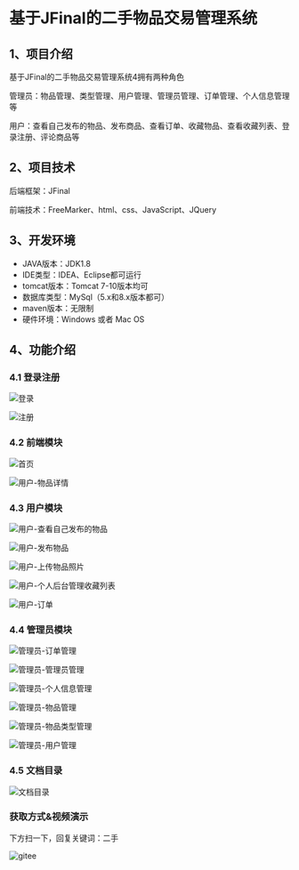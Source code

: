 # 基于JFinal的二手物品交易管理系统



## 1、项目介绍

基于JFinal的二手物品交易管理系统4拥有两种角色

管理员：物品管理、类型管理、用户管理、管理员管理、订单管理、个人信息管理等

用户：查看自己发布的物品、发布商品、查看订单、收藏物品、查看收藏列表、登录注册、评论商品等


## 2、项目技术

后端框架：JFinal

前端技术：FreeMarker、html、css、JavaScript、JQuery

## 3、开发环境

- JAVA版本：JDK1.8
- IDE类型：IDEA、Eclipse都可运行
- tomcat版本：Tomcat 7-10版本均可
- 数据库类型：MySql（5.x和8.x版本都可） 
- maven版本：无限制
- 硬件环境：Windows 或者 Mac OS


## 4、功能介绍

### 4.1 登录注册

![登录](https://project-images-1256969109.cos.ap-chongqing.myqcloud.com/Typora-Images/202208041633528.jpg)

![注册](https://project-images-1256969109.cos.ap-chongqing.myqcloud.com/Typora-Images/202208041633763.jpg)

### 4.2 前端模块

![首页](https://project-images-1256969109.cos.ap-chongqing.myqcloud.com/Typora-Images/202208041633338.jpg)

![用户-物品详情](https://project-images-1256969109.cos.ap-chongqing.myqcloud.com/Typora-Images/202208041633007.jpg)

### 4.3 用户模块

![用户-查看自己发布的物品](https://project-images-1256969109.cos.ap-chongqing.myqcloud.com/Typora-Images/202208041633391.jpg)

![用户-发布物品](https://project-images-1256969109.cos.ap-chongqing.myqcloud.com/Typora-Images/202208041633924.jpg)

![用户-上传物品照片](https://project-images-1256969109.cos.ap-chongqing.myqcloud.com/Typora-Images/202208041633925.jpg)

![用户-个人后台管理收藏列表](https://project-images-1256969109.cos.ap-chongqing.myqcloud.com/Typora-Images/202208041633992.jpg)

![用户-订单](https://project-images-1256969109.cos.ap-chongqing.myqcloud.com/Typora-Images/202208041633227.jpg)

### 4.4 管理员模块

![管理员-订单管理](https://project-images-1256969109.cos.ap-chongqing.myqcloud.com/Typora-Images/202208041634420.jpg)

![管理员-管理员管理](https://project-images-1256969109.cos.ap-chongqing.myqcloud.com/Typora-Images/202208041634663.jpg)

![管理员-个人信息管理](https://project-images-1256969109.cos.ap-chongqing.myqcloud.com/Typora-Images/202208041634221.jpg)

![管理员-物品管理](https://project-images-1256969109.cos.ap-chongqing.myqcloud.com/Typora-Images/202208041634648.jpg)

![管理员-物品类型管理](https://project-images-1256969109.cos.ap-chongqing.myqcloud.com/Typora-Images/202208041634405.jpg)

![管理员-用户管理](https://project-images-1256969109.cos.ap-chongqing.myqcloud.com/Typora-Images/202208041634185.jpg)

### 4.5 文档目录

![文档目录](https://project-images-1256969109.cos.ap-chongqing.myqcloud.com/Typora-Images/202208041634654.jpg)
### 获取方式&视频演示

下方扫一下，回复关键词：二手

![gitee](https://project-images-1256969109.cos.ap-chongqing.myqcloud.com/Typora-Images/202309291447341.png)
